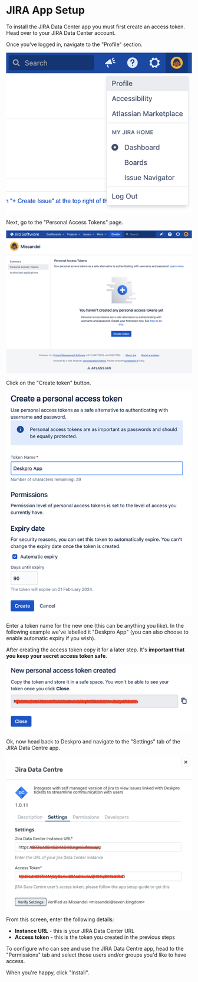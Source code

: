 JIRA App Setup
===

To install the JIRA Data Center app you must first create an access token. Head over to your JIRA Data Center account.

Once you've logged in, navigate to the "Profile" section.

[![](/docs/assets/setup/jira-setup-01.png)](/docs/assets/setup/jira-setup-01.png)

Next, go to the "Personal Access Tokens" page.

[![](/docs/assets/setup/jira-setup-02.png)](/docs/assets/setup/jira-setup-02.png)

Click on the "Create token" button.

[![](/docs/assets/setup/jira-setup-03.png)](/docs/assets/setup/jira-setup-03.png)

Enter a token name for the new one (this can be anything you like). In the following example we've
labelled it "Deskpro App" (you can also choose to enable automatic expiry if you wish).

After creating the access token copy it for a later step. It's **important that you keep your secret access token safe**.

[![](/docs/assets/setup/jira-setup-04.png)](/docs/assets/setup/jira-setup-04.png)

Ok, now head back to Deskpro and navigate to the "Settings" tab of the JIRA Data Centre app.

[![](/docs/assets/setup/jira-setup-05.png)](/docs/assets/setup/jira-setup-05.png)

From this screen, enter the following details:

* **Instance URL** - this is your JIRA Data Center URL
* **Access token** - this is the token you created in the previous steps

To configure who can see and use the JIRA Data Centre app, head to the "Permissions" tab and select those users and/or groups you'd like to have access.

When you're happy, click "Install".
